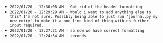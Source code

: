 * `2022/01/20 - 12:30:08 AM - Got rid of the header formatting`
* `2022/01/20 - 12:29:29 AM - Would i want to add anything else to this? I'm not sure. Possibly being able to just run 'journal.py my new entry' to make it a one line kind of thing with no further input required.`
* `2022/01/20 - 12:27:21 AM - so now we have correct formatting`
* `2022/01/20 - 12:24:34 AM - seconds`
